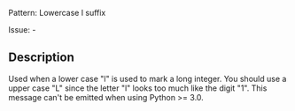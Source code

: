 Pattern: Lowercase l suffix

Issue: -

## Description

Used when a lower case "l" is used to mark a long integer. You should use a upper case "L" since the letter "l" looks too much like the digit "1". This message can't be emitted when using Python >= 3.0.